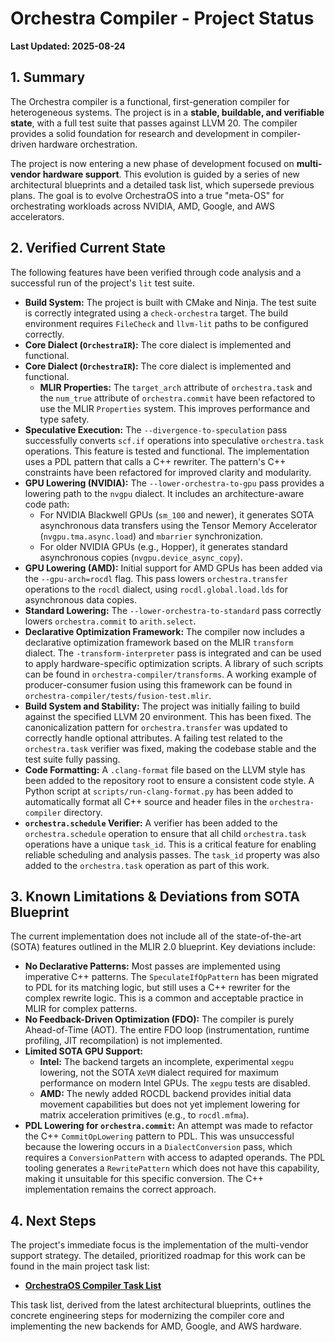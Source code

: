 # Orchestra Compiler - Project Status

**Last Updated: 2025-08-24**

## 1. Summary

The Orchestra compiler is a functional, first-generation compiler for heterogeneous systems. The project is in a **stable, buildable, and verifiable state**, with a full test suite that passes against LLVM 20. The compiler provides a solid foundation for research and development in compiler-driven hardware orchestration.

The project is now entering a new phase of development focused on **multi-vendor hardware support**. This evolution is guided by a series of new architectural blueprints and a detailed task list, which supersede previous plans. The goal is to evolve OrchestraOS into a true "meta-OS" for orchestrating workloads across NVIDIA, AMD, Google, and AWS accelerators.

## 2. Verified Current State

The following features have been verified through code analysis and a successful run of the project's `lit` test suite.

*   **Build System:** The project is built with CMake and Ninja. The test suite is correctly integrated using a `check-orchestra` target. The build environment requires `FileCheck` and `llvm-lit` paths to be configured correctly.
*   **Core Dialect (`OrchestraIR`):** The core dialect is implemented and functional.
*   **Core Dialect (`OrchestraIR`):** The core dialect is implemented and functional.
    *   **MLIR Properties:** The `target_arch` attribute of `orchestra.task` and the `num_true` attribute of `orchestra.commit` have been refactored to use the MLIR `Properties` system. This improves performance and type safety.
*   **Speculative Execution:** The `--divergence-to-speculation` pass successfully converts `scf.if` operations into speculative `orchestra.task` operations. This feature is tested and functional. The implementation uses a PDL pattern that calls a C++ rewriter. The pattern's C++ constraints have been refactored for improved clarity and modularity.
*   **GPU Lowering (NVIDIA):** The `--lower-orchestra-to-gpu` pass provides a lowering path to the `nvgpu` dialect. It includes an architecture-aware code path:
    *   For NVIDIA Blackwell GPUs (`sm_100` and newer), it generates SOTA asynchronous data transfers using the Tensor Memory Accelerator (`nvgpu.tma.async.load`) and `mbarrier` synchronization.
    *   For older NVIDIA GPUs (e.g., Hopper), it generates standard asynchronous copies (`nvgpu.device_async_copy`).
*   **GPU Lowering (AMD):** Initial support for AMD GPUs has been added via the `--gpu-arch=rocdl` flag. This pass lowers `orchestra.transfer` operations to the `rocdl` dialect, using `rocdl.global.load.lds` for asynchronous data copies.
*   **Standard Lowering:** The `--lower-orchestra-to-standard` pass correctly lowers `orchestra.commit` to `arith.select`.
*   **Declarative Optimization Framework:** The compiler now includes a declarative optimization framework based on the MLIR `transform` dialect. The `-transform-interpreter` pass is integrated and can be used to apply hardware-specific optimization scripts. A library of such scripts can be found in `orchestra-compiler/transforms`. A working example of producer-consumer fusion using this framework can be found in `orchestra-compiler/tests/fusion-test.mlir`.
*   **Build System and Stability:** The project was initially failing to build against the specified LLVM 20 environment. This has been fixed. The canonicalization pattern for `orchestra.transfer` was updated to correctly handle optional attributes. A failing test related to the `orchestra.task` verifier was fixed, making the codebase stable and the test suite fully passing.
*   **Code Formatting:** A `.clang-format` file based on the LLVM style has been added to the repository root to ensure a consistent code style. A Python script at `scripts/run-clang-format.py` has been added to automatically format all C++ source and header files in the `orchestra-compiler` directory.
*   **`orchestra.schedule` Verifier:** A verifier has been added to the `orchestra.schedule` operation to ensure that all child `orchestra.task` operations have a unique `task_id`. This is a critical feature for enabling reliable scheduling and analysis passes. The `task_id` property was also added to the `orchestra.task` operation as part of this work.

## 3. Known Limitations & Deviations from SOTA Blueprint

The current implementation does not include all of the state-of-the-art (SOTA) features outlined in the MLIR 2.0 blueprint. Key deviations include:

*   **No Declarative Patterns:** Most passes are implemented using imperative C++ patterns. The `SpeculateIfOpPattern` has been migrated to PDL for its matching logic, but still uses a C++ rewriter for the complex rewrite logic. This is a common and acceptable practice in MLIR for complex patterns.
*   **No Feedback-Driven Optimization (FDO):** The compiler is purely Ahead-of-Time (AOT). The entire FDO loop (instrumentation, runtime profiling, JIT recompilation) is not implemented.
*   **Limited SOTA GPU Support:**
    *   **Intel:** The backend targets an incomplete, experimental `xegpu` lowering, not the SOTA `XeVM` dialect required for maximum performance on modern Intel GPUs. The `xegpu` tests are disabled.
    *   **AMD:** The newly added ROCDL backend provides initial data movement capabilities but does not yet implement lowering for matrix acceleration primitives (e.g., to `rocdl.mfma`).
*   **PDL Lowering for `orchestra.commit`:** An attempt was made to refactor the C++ `CommitOpLowering` pattern to PDL. This was unsuccessful because the lowering occurs in a `DialectConversion` pass, which requires a `ConversionPattern` with access to adapted operands. The PDL tooling generates a `RewritePattern` which does not have this capability, making it unsuitable for this specific conversion. The C++ implementation remains the correct approach.

## 4. Next Steps

The project's immediate focus is the implementation of the multi-vendor support strategy. The detailed, prioritized roadmap for this work can be found in the main project task list:

*   **[OrchestraOS Compiler Task List](./to_do.md)**

This task list, derived from the latest architectural blueprints, outlines the concrete engineering steps for modernizing the compiler core and implementing the new backends for AMD, Google, and AWS hardware.
